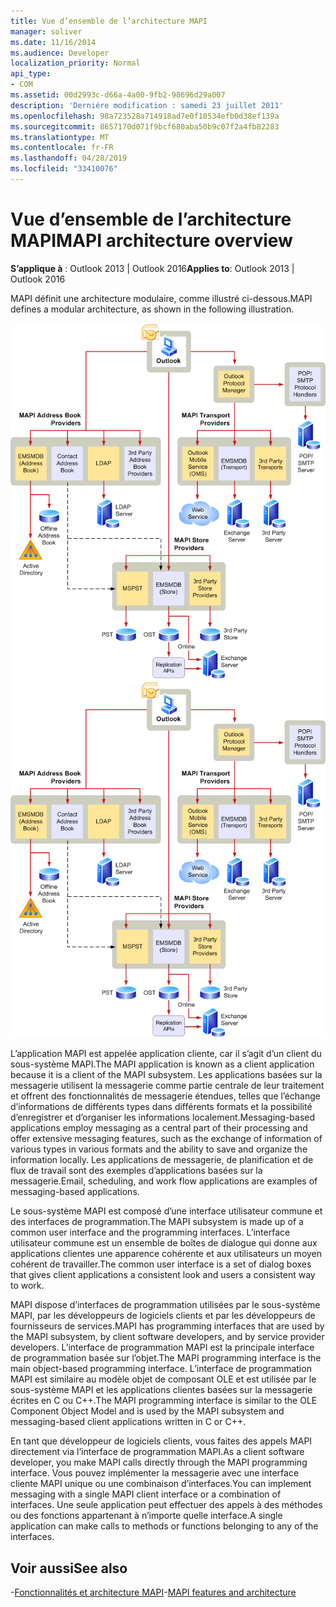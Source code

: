 ```yaml
---
title: Vue d’ensemble de l’architecture MAPI
manager: soliver
ms.date: 11/16/2014
ms.audience: Developer
localization_priority: Normal
api_type:
- COM
ms.assetid: 00d2993c-d66a-4a00-9fb2-98696d29a007
description: 'Derniére modification : samedi 23 juillet 2011'
ms.openlocfilehash: 98a723528a714918ad7e0f10534efb0d38ef139a
ms.sourcegitcommit: 8657170d071f9bcf680aba50b9c07f2a4fb82283
ms.translationtype: MT
ms.contentlocale: fr-FR
ms.lasthandoff: 04/28/2019
ms.locfileid: "33410076"
---
```

# <a name="mapi-architecture-overview"></a><span data-ttu-id="f2100-103">Vue d’ensemble de l’architecture MAPI</span><span class="sxs-lookup"><span data-stu-id="f2100-103">MAPI architecture overview</span></span>
 
<span data-ttu-id="f2100-104">**S’applique à** : Outlook 2013 | Outlook 2016</span><span class="sxs-lookup"><span data-stu-id="f2100-104">**Applies to**: Outlook 2013 | Outlook 2016</span></span> 
  
<span data-ttu-id="f2100-105">MAPI définit une architecture modulaire, comme illustré ci-dessous.</span><span class="sxs-lookup"><span data-stu-id="f2100-105">MAPI defines a modular architecture, as shown in the following illustration.</span></span>  
  
<span data-ttu-id="f2100-106">![Outlook architecture 2010 Outlook](media/amapi_43.gif "2010")</span><span class="sxs-lookup"><span data-stu-id="f2100-106">![Outlook 2010 architecture](media/amapi_43.gif "Outlook 2010 architecture")</span></span>
  
<span data-ttu-id="f2100-107">L’application MAPI est appelée application cliente, car il s’agit d’un client du sous-système MAPI.</span><span class="sxs-lookup"><span data-stu-id="f2100-107">The MAPI application is known as a client application because it is a client of the MAPI subsystem.</span></span> <span data-ttu-id="f2100-108">Les applications basées sur la messagerie utilisent la messagerie comme partie centrale de leur traitement et offrent des fonctionnalités de messagerie étendues, telles que l’échange d’informations de différents types dans différents formats et la possibilité d’enregistrer et d’organiser les informations localement.</span><span class="sxs-lookup"><span data-stu-id="f2100-108">Messaging-based applications employ messaging as a central part of their processing and offer extensive messaging features, such as the exchange of information of various types in various formats and the ability to save and organize the information locally.</span></span> <span data-ttu-id="f2100-109">Les applications de messagerie, de planification et de flux de travail sont des exemples d’applications basées sur la messagerie.</span><span class="sxs-lookup"><span data-stu-id="f2100-109">Email, scheduling, and work flow applications are examples of messaging-based applications.</span></span>
  
<span data-ttu-id="f2100-110">Le sous-système MAPI est composé d’une interface utilisateur commune et des interfaces de programmation.</span><span class="sxs-lookup"><span data-stu-id="f2100-110">The MAPI subsystem is made up of a common user interface and the programming interfaces.</span></span> <span data-ttu-id="f2100-111">L’interface utilisateur commune est un ensemble de boîtes de dialogue qui donne aux applications clientes une apparence cohérente et aux utilisateurs un moyen cohérent de travailler.</span><span class="sxs-lookup"><span data-stu-id="f2100-111">The common user interface is a set of dialog boxes that gives client applications a consistent look and users a consistent way to work.</span></span>
  
<span data-ttu-id="f2100-112">MAPI dispose d’interfaces de programmation utilisées par le sous-système MAPI, par les développeurs de logiciels clients et par les développeurs de fournisseurs de services.</span><span class="sxs-lookup"><span data-stu-id="f2100-112">MAPI has programming interfaces that are used by the MAPI subsystem, by client software developers, and by service provider developers.</span></span> <span data-ttu-id="f2100-113">L’interface de programmation MAPI est la principale interface de programmation basée sur l’objet.</span><span class="sxs-lookup"><span data-stu-id="f2100-113">The MAPI programming interface is the main object-based programming interface.</span></span> <span data-ttu-id="f2100-114">L’interface de programmation MAPI est similaire au modèle objet de composant OLE et est utilisée par le sous-système MAPI et les applications clientes basées sur la messagerie écrites en C ou C++.</span><span class="sxs-lookup"><span data-stu-id="f2100-114">The MAPI programming interface is similar to the OLE Component Object Model and is used by the MAPI subsystem and messaging-based client applications written in C or C++.</span></span> 
  
<span data-ttu-id="f2100-115">En tant que développeur de logiciels clients, vous faites des appels MAPI directement via l’interface de programmation MAPI.</span><span class="sxs-lookup"><span data-stu-id="f2100-115">As a client software developer, you make MAPI calls directly through the MAPI programming interface.</span></span> <span data-ttu-id="f2100-116">Vous pouvez implémenter la messagerie avec une interface cliente MAPI unique ou une combinaison d’interfaces.</span><span class="sxs-lookup"><span data-stu-id="f2100-116">You can implement messaging with a single MAPI client interface or a combination of interfaces.</span></span> <span data-ttu-id="f2100-117">Une seule application peut effectuer des appels à des méthodes ou des fonctions appartenant à n’importe quelle interface.</span><span class="sxs-lookup"><span data-stu-id="f2100-117">A single application can make calls to methods or functions belonging to any of the interfaces.</span></span>
  
## <a name="see-also"></a><span data-ttu-id="f2100-118">Voir aussi</span><span class="sxs-lookup"><span data-stu-id="f2100-118">See also</span></span>

<span data-ttu-id="f2100-119">-[Fonctionnalités et architecture MAPI](mapi-features-and-architecture.md)</span><span class="sxs-lookup"><span data-stu-id="f2100-119">-[MAPI features and architecture](mapi-features-and-architecture.md)</span></span>

